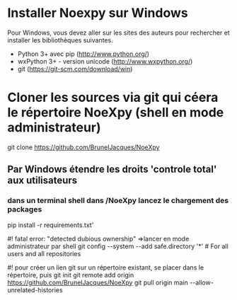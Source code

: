 Installer Noexpy sur Windows
===========================

Pour Windows, vous devez aller sur les sites des auteurs pour 
rechercher et installer les bibliothèques suivantes.
- Python 3+ avec pip (http://www.python.org/)
- wxPython 3+ - version unicode (http://www.wxpython.org/)
- git (https://git-scm.com/download/win)

# Cloner les sources via git qui céera le répertoire NoeXpy (shell en mode administrateur)
git clone https://github.com/BrunelJacques/NoeXpy 

## Par Windows étendre les droits 'controle total' aux utilisateurs

### dans un terminal shell dans /NoeXpy lancez le chargement des packages
pip install -r requirements.txt'

#! fatal error: "detected dubious ownership" =>lancer en mode administrateur par shell
git config --system --add safe.directory '*' # For all users and all repositories

#! pour créer un lien git  sur un répertoire existant, se placer dans le répertoire, puis
git init
git remote add origin https://github.com/BrunelJacques/NoeXpy
git pull origin main --allow-unrelated-histories

